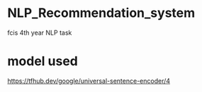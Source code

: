 # NLP_Recommendation_system
fcis 4th year NLP task

# model used
https://tfhub.dev/google/universal-sentence-encoder/4
